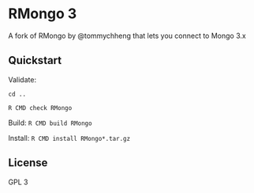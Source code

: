 
# RMongo 3

A fork of RMongo by @tommychheng that lets you connect to Mongo 3.x

## Quickstart

Validate:

`cd ..`

`R CMD check RMongo`

Build:
`R CMD build RMongo`

Install:
`R CMD install RMongo*.tar.gz`

## License

GPL 3
